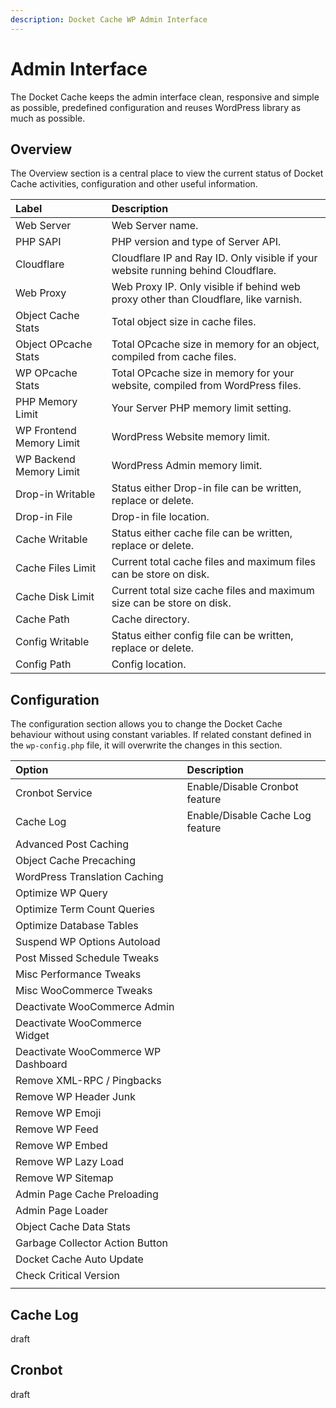 ```yaml
---
description: Docket Cache WP Admin Interface
---
```


# Admin Interface

The Docket Cache keeps the admin interface clean, responsive and simple as possible, predefined configuration and reuses WordPress library as much as possible.

## Overview

The Overview section is a central place to view the current status of Docket Cache activities, configuration and other useful information.

| Label | Description |
| :--- | :--- |
| Web Server | Web Server name. |
| PHP SAPI | PHP version and type of Server API. |
| Cloudflare | Cloudflare IP and Ray ID. Only visible if your website running behind Cloudflare. |
| Web Proxy | Web Proxy IP. Only visible if behind web proxy other than Cloudflare, like varnish. |
| Object Cache Stats | Total object size in cache files. |
| Object OPcache Stats | Total OPcache size in memory for an object, compiled from cache files. |
| WP OPcache Stats | Total OPcache size in memory for your website, compiled from WordPress files. |
| PHP Memory Limit | Your Server PHP memory limit setting. |
| WP Frontend Memory Limit | WordPress Website memory limit. |
| WP Backend Memory Limit | WordPress Admin memory limit. |
| Drop-in Writable | Status either Drop-in file can be written, replace or delete. |
| Drop-in File | Drop-in file location. |
| Cache Writable | Status either cache file can be written, replace or delete. |
| Cache Files Limit | Current total cache files and maximum files can be store on disk. |
| Cache Disk Limit | Current total size cache files and maximum size can be store on disk. |
| Cache Path | Cache directory. |
| Config Writable | Status either config file can be written, replace or delete. |
| Config Path | Config location. |

## Configuration

The configuration section allows you to change the Docket Cache behaviour without using constant variables. If related constant defined in the `wp-config.php` file, it will overwrite the changes in this section.

| Option | Description |
| :--- | :--- |
| Cronbot Service | Enable/Disable Cronbot feature |
| Cache Log | Enable/Disable Cache Log feature |
| Advanced Post Caching |  |
| Object Cache Precaching |  |
| WordPress Translation Caching |  |
| Optimize WP Query |  |
| Optimize Term Count Queries |  |
| Optimize Database Tables |  |
| Suspend WP Options Autoload |  |
| Post Missed Schedule Tweaks |  |
| Misc Performance Tweaks |  |
| Misc WooCommerce Tweaks |  |
| Deactivate WooCommerce Admin |  |
| Deactivate WooCommerce Widget |  |
| Deactivate WooCommerce WP Dashboard |  |
| Remove XML-RPC / Pingbacks |  |
| Remove WP Header Junk |  |
| Remove WP Emoji |  |
| Remove WP Feed |  |
| Remove WP Embed |  |
| Remove WP Lazy Load |  |
| Remove WP Sitemap |  |
| Admin Page Cache Preloading |  |
| Admin Page Loader |  |
| Object Cache Data Stats |  |
| Garbage Collector Action Button |  |
| Docket Cache Auto Update |  |
| Check Critical Version |  |
|  |  |

## Cache Log

draft

## Cronbot

draft



